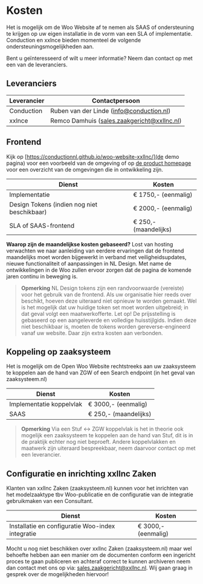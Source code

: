 # Kosten

Het is mogelijk om de Woo Website af te nemen als SAAS of ondersteuning te krijgen op uw eigen installatie in de vorm van een SLA of implementatie. Conduction en xxlnce bieden momenteel de volgende ondersteuningsmogelijkheden aan.

Bent u geïnteresseerd of wilt u meer informatie? Neem dan contact op met een van de leveranciers.

## Leveranciers

| Leverancier | Contactpersoon                               |
|-------------|----------------------------------------------|
| Conduction  | Ruben van der Linde (<info@conduction.nl>)     |
| xxlnce      | Remco Damhuis (<sales.zaakgericht@xxllnc.nl>) |

## Frontend

Kijk op [https://conductionnl.github.io/woo-website-xxllnc/](de demo pagina) voor een voorbeeld van de omgeving of op [de product homepage](https://openwoo.app/) voor een overzicht van de omgevingen die in ontwikkeling zijn.

| Dienst                                         | Kosten                 |
|------------------------------------------------|------------------------|
| Implementatie                                  | € 1750,- (eenmalig)     |
| Design Tokens (indien nog niet beschikbaar)    | € 2000,- (eenmalig)     |
| SLA of SAAS-frontend                           | € 250,- (maandelijks)   |

**Waarop zijn de maandelijkse kosten gebaseerd?**
Lost van hosting verwachten we naar aanleiding van eerdere ervaringen dat de frontend maandelijks moet worden bijgewerkt in verband met veiligheidsupdates, nieuwe functionaliteit of aanpassingen in NL Design. Met name de ontwikkelingen in de Woo zullen ervoor zorgen dat de pagina de komende jaren continu in beweging is.

> **Opmerking**
> NL Design tokens zijn een randvoorwaarde (vereiste) voor het gebruik van de frontend. Als uw organisatie hier reeds over beschikt, hoeven deze uiteraard niet opnieuw te worden gemaakt. Wel is het mogelijk dat uw huidige token set moet worden uitgebreid; in dat geval volgt een maatwerkofferte. Let op! De prijsstelling is gebaseerd op een aangeleverde en volledige huisstijlgids. Indien deze niet beschikbaar is, moeten de tokens worden gereverse-engineerd vanaf uw website. Daar zijn extra kosten aan verbonden.

## Koppeling op zaaksysteem

Het is mogelijk om de Open Woo Website rechtstreeks aan uw zaaksysteem te koppelen aan de hand van ZGW of een Search endpoint (in het geval van zaaksysteem.nl)

| Dienst                                       | Kosten                 |
|----------------------------------------------|------------------------|
| Implementatie koppelvlak                     | € 3000,- (eenmalig)     |
| SAAS                                         | € 250,- (maandelijks)   |

> **Opmerking**
> Via een Stuf <-> ZGW koppelvlak is het in theorie ook mogelijk een zaaksysteem te koppelen aan de hand van Stuf, dit is in de praktijk echter nog niet beproeft. Andere koppelvlakken en maatwerk zijn uiteraard bespreekbaar, neem daarvoor contact op met een leverancier.

## Configuratie en inrichting xxllnc Zaken

Klanten van xxllnc Zaken (zaaksysteem.nl) kunnen voor het inrichten van het modelzaaktype tbv Woo-publicatie en de configuratie van de integratie gebruikmaken van een Consultant.

| Dienst                       | Kosten                 |
|------------------------------|------------------------|
| Installatie en configuratie Woo-index integratie | € 3000,- (eenmalig)     |

Mocht u nog niet beschikken over xxllnc Zaken (zaaksysteem.nl) maar wel behoefte hebben aan een manier om de documenten conform een ingericht proces te gaan publiceren en achteraf correct te kunnen archiveren neem dan contact met ons op via: <sales.zaakgericht@xxllnc.nl>. Wij gaan graag in gesprek over de mogelijkheden hiervoor!
